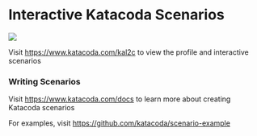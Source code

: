 # Interactive Katacoda Scenarios

[![](http://shields.katacoda.com/katacoda/kal2c/count.svg)](https://www.katacoda.com/kal2c "Get your profile on Katacoda.com")

Visit https://www.katacoda.com/kal2c to view the profile and interactive scenarios

### Writing Scenarios
Visit https://www.katacoda.com/docs to learn more about creating Katacoda scenarios

For examples, visit https://github.com/katacoda/scenario-example
